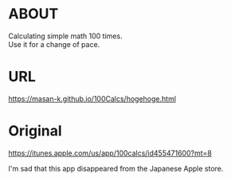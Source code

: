 # ABOUT
Calculating simple math 100 times.  
Use it for a change of pace.

# URL
https://masan-k.github.io/100Calcs/hogehoge.html

# Original
https://itunes.apple.com/us/app/100calcs/id455471600?mt=8  

I'm sad that this app disappeared from the Japanese Apple store.

